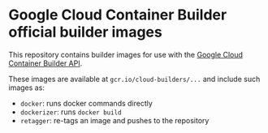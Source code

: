 # Google Cloud Container Builder official builder images

This repository contains builder images for use with the [Google Cloud Container
Builder API](https://cloud.google.com/container-builder/docs/).

These images are available at `gcr.io/cloud-builders/...` and include such
images as:

*   `docker`: runs docker commands directly
*   `dockerizer`: runs `docker build`
*   `retagger`: re-tags an image and pushes to the repository
